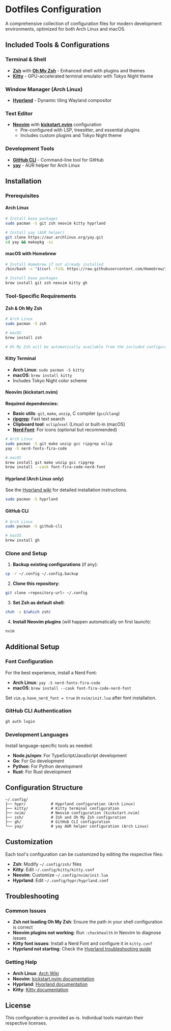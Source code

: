 # Dotfiles Configuration

A comprehensive collection of configuration files for modern development environments, optimized for both Arch Linux and macOS.

## Included Tools & Configurations

### Terminal & Shell
- **[Zsh](https://wiki.archlinux.org/title/zsh)** with **[Oh My Zsh](https://ohmyz.sh/)** - Enhanced shell with plugins and themes
- **[Kitty](https://sw.kovidgoyal.net/kitty/)** - GPU-accelerated terminal emulator with Tokyo Night theme

### Window Manager (Arch Linux)
- **[Hyprland](https://hyprland.org/)** - Dynamic tiling Wayland compositor

### Text Editor
- **[Neovim](https://neovim.io/)** with **[kickstart.nvim](https://github.com/nvim-lua/kickstart.nvim)** configuration
  - Pre-configured with LSP, treesitter, and essential plugins
  - Includes custom plugins and Tokyo Night theme

### Development Tools
- **[GitHub CLI](https://cli.github.com/)** - Command-line tool for GitHub
- **[yay](https://github.com/Jguer/yay)** - AUR helper for Arch Linux

## Installation

### Prerequisites

#### Arch Linux
```bash
# Install base packages
sudo pacman -S git zsh neovim kitty hyprland

# Install yay (AUR helper)
git clone https://aur.archlinux.org/yay.git
cd yay && makepkg -si
```

#### macOS with Homebrew
```bash
# Install Homebrew if not already installed
/bin/bash -c "$(curl -fsSL https://raw.githubusercontent.com/Homebrew/install/HEAD/install.sh)"

# Install base packages
brew install git zsh neovim kitty gh
```

### Tool-Specific Requirements

#### Zsh & Oh My Zsh
```bash
# Arch Linux
sudo pacman -S zsh

# macOS
brew install zsh

# Oh My Zsh will be automatically available from the included configuration
```

#### Kitty Terminal
- **Arch Linux**: `sudo pacman -S kitty`
- **macOS**: `brew install kitty`
- Includes Tokyo Night color scheme

#### Neovim (kickstart.nvim)
**Required dependencies:**
- **Basic utils**: `git`, `make`, `unzip`, C compiler (`gcc`/`clang`)
- **[ripgrep](https://github.com/BurntSushi/ripgrep)**: Fast text search
- **Clipboard tool**: `xclip`/`xsel` (Linux) or built-in (macOS)
- **[Nerd Font](https://www.nerdfonts.com/)**: For icons (optional but recommended)

```bash
# Arch Linux
sudo pacman -S git make unzip gcc ripgrep xclip
yay -S nerd-fonts-fira-code

# macOS
brew install git make unzip gcc ripgrep
brew install --cask font-fira-code-nerd-font
```

#### Hyprland (Arch Linux only)
See the [Hyprland wiki](https://wiki.hyprland.org/Getting-Started/Installation/) for detailed installation instructions.

```bash
sudo pacman -S hyprland
```

#### GitHub CLI
```bash
# Arch Linux
sudo pacman -S github-cli

# macOS
brew install gh
```

### Clone and Setup

1. **Backup existing configurations** (if any):
```bash
cp -r ~/.config ~/.config.backup
```

2. **Clone this repository**:
```bash
git clone <repository-url> ~/.config
```

3. **Set Zsh as default shell**:
```bash
chsh -s $(which zsh)
```

4. **Install Neovim plugins** (will happen automatically on first launch):
```bash
nvim
```

## Additional Setup

### Font Configuration
For the best experience, install a Nerd Font:
- **Arch Linux**: `yay -S nerd-fonts-fira-code`
- **macOS**: `brew install --cask font-fira-code-nerd-font`

Set `vim.g.have_nerd_font = true` in `nvim/init.lua` after font installation.

### GitHub CLI Authentication
```bash
gh auth login
```

### Development Languages
Install language-specific tools as needed:
- **Node.js/npm**: For TypeScript/JavaScript development
- **Go**: For Go development
- **Python**: For Python development
- **Rust**: For Rust development

## Configuration Structure

```
~/.config/
├── hypr/           # Hyprland configuration (Arch Linux)
├── kitty/          # Kitty terminal configuration
├── nvim/           # Neovim configuration (kickstart.nvim)
├── zsh/            # Zsh and Oh My Zsh configuration
├── gh/             # GitHub CLI configuration
└── yay/            # yay AUR helper configuration (Arch Linux)
```

## Customization

Each tool's configuration can be customized by editing the respective files:
- **Zsh**: Modify `~/.config/zsh/` files
- **Kitty**: Edit `~/.config/kitty/kitty.conf`
- **Neovim**: Customize `~/.config/nvim/init.lua`
- **Hyprland**: Edit `~/.config/hypr/hyprland.conf`

## Troubleshooting

### Common Issues
- **Zsh not loading Oh My Zsh**: Ensure the path in your shell configuration is correct
- **Neovim plugins not working**: Run `:checkhealth` in Neovim to diagnose issues
- **Kitty font issues**: Install a Nerd Font and configure it in `kitty.conf`
- **Hyprland not starting**: Check the [Hyprland troubleshooting guide](https://wiki.hyprland.org/FAQ/)

### Getting Help
- **Arch Linux**: [Arch Wiki](https://wiki.archlinux.org/)
- **Neovim**: [kickstart.nvim documentation](https://github.com/nvim-lua/kickstart.nvim)
- **Hyprland**: [Hyprland documentation](https://hyprland.org/)
- **Kitty**: [Kitty documentation](https://sw.kovidgoyal.net/kitty/)

## License

This configuration is provided as-is. Individual tools maintain their respective licenses.